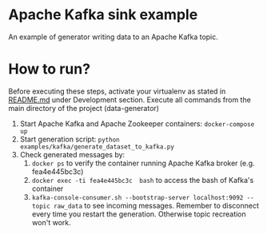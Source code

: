 # Apache Kafka sink example

An example of generator writing data to an Apache Kafka topic. 

# How to run?
Before executing these steps, activate your virtualenv as stated in [README.md](../../README.md#development) under Development section.
Execute all commands from the main directory of the project (data-generator)
1. Start Apache Kafka and Apache Zookeeper containers: `docker-compose up`
2. Start generation script: `python examples/kafka/generate_dataset_to_kafka.py`
3. Check generated messages by:
    1. `docker ps` to verify the container running Apache Kafka broker (e.g. fea4e445bc3c)
    2. `docker exec -ti fea4e445bc3c  bash` to access the bash of Kafka's container
    3. `kafka-console-consumer.sh --bootstrap-server localhost:9092 --topic raw_data` to see incoming messages.
    Remember to disconnect every time you restart the generation. Otherwise topic recreation won't work.